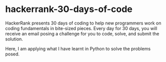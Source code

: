 # hackerrank-30-days-of-code
HackerRank presents 30 days of coding to help new programmers work on coding fundamentals in bite-sized pieces. 
Every day for 30 days, you will receive an email posing a challenge for you to code, solve, and submit the solution.

Here, I am applying what I have learnt in Python to solve the problems posed.



